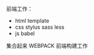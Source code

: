 前端工作：
  - html
    template
  - css
    stylus sass less
  - js
    babel

  集合起来
  WEBPACK
  前端构建工作